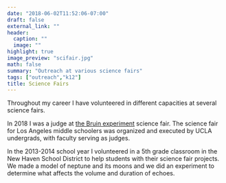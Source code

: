 ```yaml
---
date: "2018-06-02T11:52:06-07:00"
draft: false
external_link: ""
header:
  caption: ""
  image: ""
highlight: true
image_preview: "scifair.jpg"
math: false
summary: "Outreach at various science fairs"
tags: ["outreach","k12"]
title: Science Fairs
---
```


Throughout my career I have volunteered in different capacities at several science fairs.

In 2018 I was a judge at [the Bruin experiment](http://thebruinexperiment.org/index.html#Welcome) science fair. The science fair for Los Angeles middle schoolers was organized and executed by UCLA undergrads, with faculty serving as judges. 

In the 2013-2014 school year I volunteered in a 5th grade classroom in the New Haven School District to help students with their science fair projects. We made a model of neptune and its moons and we did an experiment to determine what affects the volume and duration of echoes.
